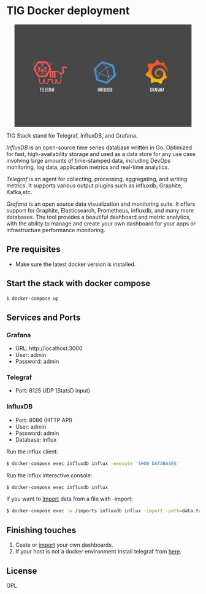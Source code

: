 # TIG Docker deployment

<p align="center">
    <img src="./example.png" alt="Image" style="display:block; margin:auto;">
</p>

TIG Stack stand for Telegraf, InfluxDB, and Grafana.

*InfluxDB* is an open-source time series database written in Go. Optimized for fast, high-availability storage and used as a data store for any use case involving large amounts of time-stamped data, including DevOps monitoring, log data, application metrics and real-time analytics.

*Telegraf* is an agent for collecting, processing, aggregating, and writing metrics. It supports various output plugins such as influxdb, Graphite, Kafka,etc.

*Grafana* is an open source data visualization and monitoring suite. It offers support for Graphite, Elasticsearch, Prometheus, influxdb, and many more databases. The tool provides a beautiful dashboard and metric analytics, with the ability to manage and create your own dashboard for your apps or infrastructure performance monitoring.

## Pre requisites

* Make sure the latest docker version is installed.


## Start the stack with docker compose

```bash
$ docker-compose up
```

## Services and Ports

### Grafana
- URL: http://localhost:3000 
- User: admin 
- Password: admin 

### Telegraf
- Port: 8125 UDP (StatsD input)

### InfluxDB
- Port: 8086 (HTTP API)
- User: admin 
- Password: admin 
- Database: influx


Run the influx client:

```bash
$ docker-compose exec influxdb influx -execute 'SHOW DATABASES'
```

Run the influx interactive console:

```bash
$ docker-compose exec influxdb influx
```

If you want to [Import](https://docs.influxdata.com/influxdb/v1.8/tools/shell/#import-data-from-a-file-with-import) data from a file with -import:

```bash
$ docker-compose exec -w /imports influxdb influx -import -path=data.txt -precision=s
```

## Finishing touches
1. Ceate or [import](https://grafana.com/grafana/dashboards/) your own dashboards.
2. If your host is not a docker environment Install telegraf from [here](https://docs.influxdata.com/telegraf/v1.21/introduction/installation/).

## License
GPL
